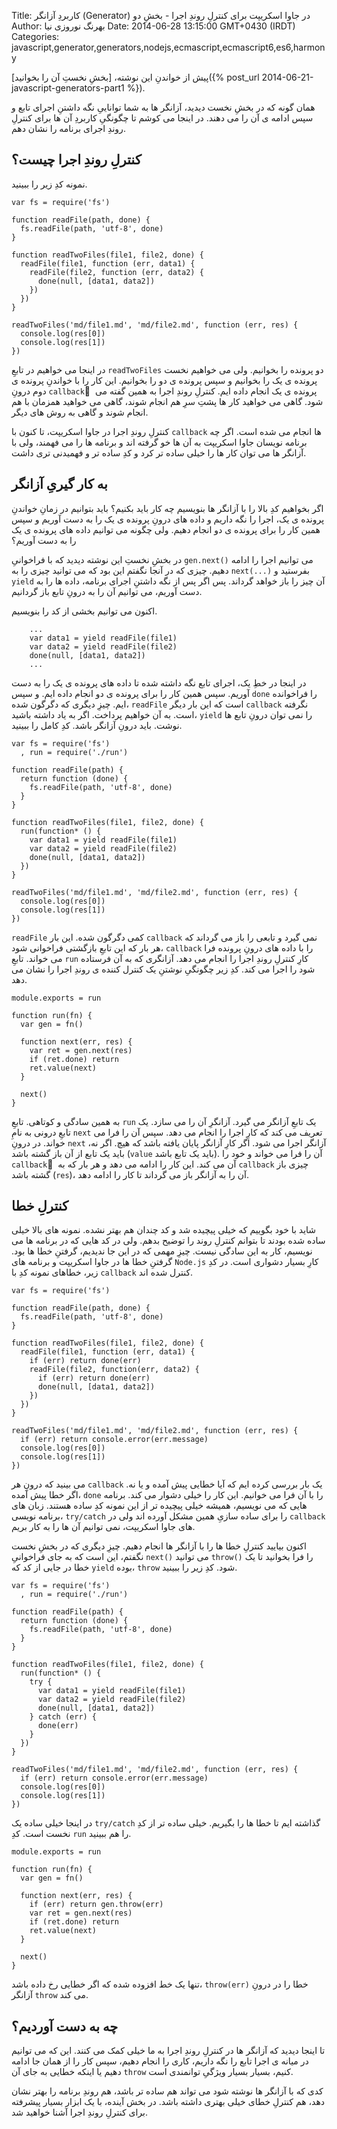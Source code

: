 Title: کاربردِ آزانگر (Generator) در جاوا اسکریپت برای کنترلِ روندِ اجرا - بخشِ دو
Author: بهرنگ نوروزی نیا
Date: 2014-06-28 13:15:00 GMT+0430 (IRDT)
Categories: javascript,generator,generators,nodejs,ecmascript,ecmascript6,es6,harmony

پیش از خواندنِ این نوشته، [بخشِ نخستِ آن را بخوانید]({% post_url 2014-06-21-javascript-generators-part1 %}).

همان گونه که در بخشِ نخست دیدید، آزانگر ها به شما تواناییِ نگه داشتنِ اجرای تابع و سپس ادامه ی آن را می دهند. در اینجا می کوشم تا چگونگیِ کاربردِ آن ها برای کنترلِ روندِ اجرای برنامه را نشان دهم.

## کنترلِ روندِ اجرا چیست؟

نمونه کدِ زیر را ببینید.

    var fs = require('fs')

    function readFile(path, done) {
      fs.readFile(path, 'utf-8', done)
    }

    function readTwoFiles(file1, file2, done) {
      readFile(file1, function (err, data1) {
        readFile(file2, function (err, data2) {
          done(null, [data1, data2])
        })
      })
    }

    readTwoFiles('md/file1.md', 'md/file2.md', function (err, res) {
      console.log(res[0])
      console.log(res[1])
    })

در اینجا می خواهیم در تابعِ `readTwoFiles` دو پرونده را بخوانیم. ولی می خواهیم نخست پرونده ی یک را بخوانیم و سپس پرونده ی دو را بخوانیم. این کار را با خواندنِ پرونده ی دوم درونِ `callback` ِ پرونده ی یک انجام داده ایم. کنترلِ روندِ اجرا به همین گفته می شود. گاهی می خواهید کار ها پشتِ سرِ هم انجام شوند، گاهی می خواهید همزمان با هم انجام شوند و گاهی به روش های دیگر.

کنترلِ روندِ اجرا در جاوا اسکریپت، تا کنون با `callback` ها انجام می شده است. اگر چه برنامه نویسان جاوا اسکریپت به آن ها خو گرفته اند و برنامه ها را می فهمند، ولی با آزانگر ها می توان کار ها را خیلی ساده تر کرد و کدِ ساده تر و فهمیدنی تری داشت.

<!--more-->

## به کار گیریِ آزانگر

اگر بخواهیم کدِ بالا را با آزانگر ها بنویسیم چه کار باید بکنیم؟ باید بتوانیم در زمانِ خواندنِ پرونده ی یک، اجرا را نگه داریم و داده های درونِ پرونده ی یک را به دست آوریم و سپس همین کار را برای پرونده ی دو انجام دهیم. ولی چگونه می توانیم داده های پرونده ی یک را به دست آوریم؟

در بخشِ نخستِ این نوشته دیدید که با فراخوانیِ `gen.next()` می توانیم اجرا را ادامه دهیم. چیزی که در آنجا نگفتم این بود که می توانید چیزی را به `next(...)` بفرستید و `yield` آن چیز را باز خواهد گرداند. پس اگر پس از نگه داشتنِ اجرای برنامه، داده ها را به دست آوریم، می توانیم آن را به درونِ تابع باز گردانیم.

اکنون می توانیم بخشی از کد را بنویسیم.

        ...
        var data1 = yield readFile(file1)
        var data2 = yield readFile(file2)
        done(null, [data1, data2])
        ...

در اینجا در خطِ یک، اجرای تابع نگه داشته شده تا داده های پرونده ی یک را به دست آوریم. سپس همین کار را برای پرونده ی دو انجام داده ایم. و سپس `done` را فراخوانده ایم. چیزِ دیگری که دگرگون شده، `readFile` است که این بار دیگر `callback` نگرفته است. به آن خواهیم پرداخت. اگر به یاد داشته باشید، `yield` را نمی توان درونِ تابع ها نوشت. باید درونِ آزانگر باشد. کدِ کامل را ببینید.

    var fs = require('fs')
      , run = require('./run')

    function readFile(path) {
      return function (done) {
        fs.readFile(path, 'utf-8', done)
      }
    }

    function readTwoFiles(file1, file2, done) {
      run(function* () {
        var data1 = yield readFile(file1)
        var data2 = yield readFile(file2)
        done(null, [data1, data2])
      })
    }

    readTwoFiles('md/file1.md', 'md/file2.md', function (err, res) {
      console.log(res[0])
      console.log(res[1])
    })

`readFile` کمی دگرگون شده. این بار `callback` نمی گیرد و تابعی را باز می گرداند که هر بار که این تابعِ بازگشتی فراخوانی شود، `callback` را با داده های درونِ پرونده فرا می خواند. تابعِ `run` کارِ کنترلِ روندِ اجرا را انجام می دهد. آزانگری که به آن فرستاده شود را اجرا می کند. کدِ زیر چگونگیِ نوشتنِ یک کنترل کننده ی روندِ اجرا را نشان می دهد.

    module.exports = run

    function run(fn) {
      var gen = fn()

      function next(err, res) {
        var ret = gen.next(res)
        if (ret.done) return
        ret.value(next)
      }

      next()
    }

به همین سادگی و کوتاهی. تابعِ `run` یک تابعِ آزانگر می گیرد. آزانگرِ آن را می سازد. یک تابعِ درونی به نامِ `next` تعریف می کند که کارِ اجرا را انجام می دهد. سپس آن را فرا می خواند. در درونِ `next` آزانگر اجرا می شود. اگر کارِ آزانگر پایان یافته باشد که هیچ. اگر نه، باید یک تابع از آن باز گشته باشد (`value` باید یک تابع باشد). آن را فرا می خواند و خود را `callback` ِ آن می کند. این کار را ادامه می دهد و هر بار که به `callback` چیزی باز گشته باشد (`res`)، آن را به آزانگر باز می گرداند تا کار را ادامه دهد.

## کنترلِ خطا

شاید با خود بگوییم که خیلی پیچیده شد و کد چندان هم بهتر نشده. نمونه های بالا خیلی ساده شده بودند تا بتوانم کنترلِ روند را توضیح بدهم. ولی در کد هایی که در برنامه ها می نویسیم، کار به این سادگی نیست. چیزِ مهمی که در این جا ندیدیم، گرفتنِ خطا ها بود. گرفتنِ خطا ها در جاوا اسکریپت و برنامه های `Node.js` کارِ بسیار دشواری است. در کدِ زیر، خطاهای نمونه کدِ با `callback` کنترل شده اند.

    var fs = require('fs')

    function readFile(path, done) {
      fs.readFile(path, 'utf-8', done)
    }

    function readTwoFiles(file1, file2, done) {
      readFile(file1, function (err, data1) {
        if (err) return done(err)
        readFile(file2, function(err, data2) {
          if (err) return done(err)
          done(null, [data1, data2])
        })
      })
    }

    readTwoFiles('md/file1.md', 'md/file2.md', function (err, res) {
      if (err) return console.error(err.message)
      console.log(res[0])
      console.log(res[1])
    })

می بینید که درونِ هر `callback` یک بار بررسی کرده ایم که آیا خطایی پیش آمده و یا نه. اگر خطا پیش آمده، `done` را با آن فرا می خوانیم. این کار را خیلی دشوار می کند. برنامه هایی که می نویسیم، همیشه خیلی پیچیده تر از این نمونه کدِ ساده هستند. زبان های برنامه نویسی، `try/catch` را برای ساده سازیِ همین مشکل آورده اند ولی در `callback` های جاوا اسکریپت، نمی توانیم آن ها را به کار بریم.

اکنون بیایید کنترلِ خطا ها را با آزانگر ها انجام دهیم. چیزِ دیگری که در بخشِ نخست نگفتم، این است که به جای فراخوانیِ `next()` می توانید `throw()` را فرا بخوانید تا یک خطا در جایی از کد که `yield` بوده، `throw` شود. کدِ زیر را ببینید.

    var fs = require('fs')
      , run = require('./run')

    function readFile(path) {
      return function (done) {
        fs.readFile(path, 'utf-8', done)
      }
    }

    function readTwoFiles(file1, file2, done) {
      run(function* () {
        try {
          var data1 = yield readFile(file1)
          var data2 = yield readFile(file2)
          done(null, [data1, data2])
        } catch (err) {
          done(err)
        }
      })
    }

    readTwoFiles('md/file1.md', 'md/file2.md', function (err, res) {
      if (err) return console.error(err.message)
      console.log(res[0])
      console.log(res[1])
    })

در اینجا خیلی ساده یک `try/catch` گذاشته ایم تا خطا ها را بگیریم. خیلی ساده تر از کدِ نخست است. کدِ `run` را هم ببینید.

    module.exports = run

    function run(fn) {
      var gen = fn()

      function next(err, res) {
        if (err) return gen.throw(err)
        var ret = gen.next(res)
        if (ret.done) return
        ret.value(next)
      }

      next()
    }

تنها یک خط افزوده شده که اگر خطایی رخ داده باشد، `throw(err)` خطا را در درونِ آزانگر `throw` می کند.

## چه به دست آوردیم؟

تا اینجا دیدید که آزانگر ها در کنترلِ روندِ اجرا به ما خیلی کمک می کنند. این که می توانیم در میانه ی اجرا تابع را نگه داریم، کاری را انجام دهیم، سپس کار را از همان جا ادامه دهیم یا اینکه خطایی به جای آن `throw` کنیم، بسیار بسیار ویژگیِ توانمندی است.

کدی که با آزانگر ها نوشته شود می تواند هم ساده تر باشد، هم روندِ برنامه را بهتر نشان دهد، هم کنترلِ خطای خیلی بهتری داشته باشد. در بخش آینده، با یک ابزار بسیار پیشرفته برای کنترلِ روندِ اجرا آشنا خواهید شد.

